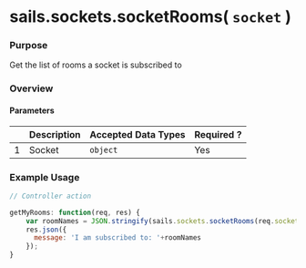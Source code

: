 # sails.sockets.socketRooms( `socket` )
### Purpose
Get the list of rooms a socket is subscribed to

### Overview
#### Parameters
|   |          Description        | Accepted Data Types | Required ? |
|---|-----------------------------|---------------------|------------|
| 1 |           Socket        | `object` | Yes         |

### Example Usage
```javascript
// Controller action

getMyRooms: function(req, res) {
    var roomNames = JSON.stringify(sails.sockets.socketRooms(req.socket));
    res.json({
      message: 'I am subscribed to: '+roomNames
    });
}
```


